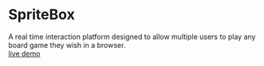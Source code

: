 SpriteBox
===========
A real time interaction platform designed to allow multiple users to play any board game they wish in a browser.  
[live demo](http://sbuggay.github.io/real-time-interaction-platform)
